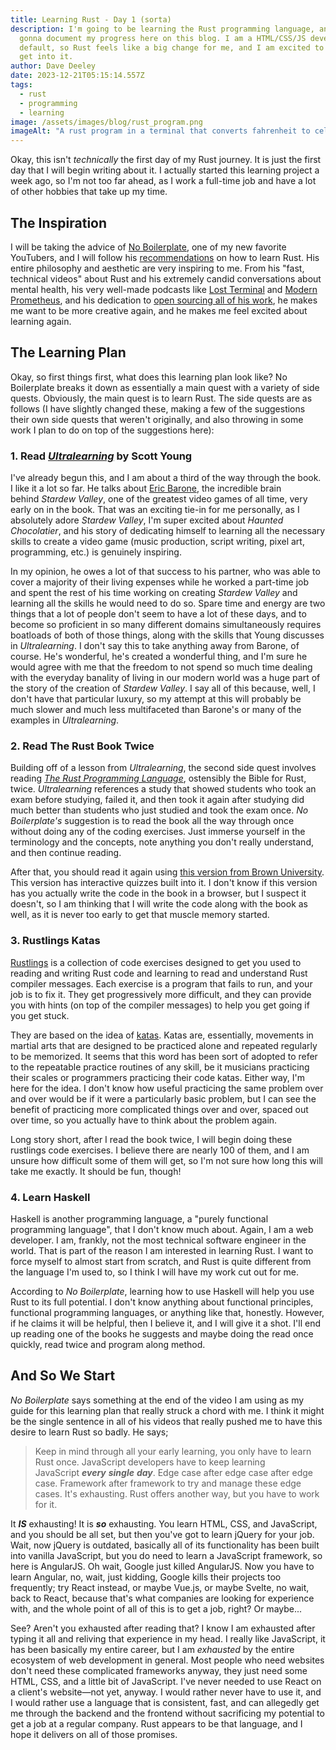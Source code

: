 ```yaml
---
title: Learning Rust - Day 1 (sorta)
description: I'm going to be learning the Rust programming language, and I am
  gonna document my progress here on this blog. I am a HTML/CSS/JS developer by
  default, so Rust feels like a big change for me, and I am excited to really
  get into it.
author: Dave Deeley
date: 2023-12-21T05:15:14.557Z
tags:
  - rust
  - programming
  - learning
image: /assets/images/blog/rust_program.png
imageAlt: "A rust program in a terminal that converts fahrenheit to celsius. "
---
```

Okay, this isn't _technically_ the first day of my Rust journey. It is just the first day that I will begin writing about it. I actually started this learning project a week ago, so I'm not too far ahead, as I work a full-time job and have a lot of other hobbies that take up my time.

## The Inspiration

I will be taking the advice of [No Boilerplate](https://www.youtube.com/@NoBoilerplate), one of my new favorite YouTubers, and I will follow his [recommendations](https://www.youtube.com/watch?v=2hXNd6x9sZs&list=PLZaoyhMXgBzoM9bfb5pyUOT3zjnaDdSEP&index=18) on how to learn Rust. His entire philosophy and aesthetic are very inspiring to me. From his "fast, technical videos" about Rust and his extremely candid conversations about mental health, his very well-made podcasts like [Lost Terminal](https://www.youtube.com/watch?v=p3bDE9kszMc&list=PL95NP4bDITAln7fq-cCqzOFE15UvVthuL&index=1&t=5s) and [Modern Prometheus](https://www.youtube.com/watch?v=_SDnUVHAC44&list=PL95NP4bDITAlpJn8cKpIOEeMPbEudc1OD&index=1), and his dedication to [open sourcing all of his work](app://obsidian.md/%5Bhttps://github.com/0atman/noboilerplate%5D), he makes me want to be more creative again, and he makes me feel excited about learning again.

## The Learning Plan

Okay, so first things first, what does this learning plan look like? No Boilerplate breaks it down as essentially a main quest with a variety of side quests. Obviously, the main quest is to learn Rust. The side quests are as follows (I have slightly changed these, making a few of the suggestions their own side quests that weren't originally, and also throwing in some work I plan to do on top of the suggestions here):

### 1. Read [_Ultralearning_](https://www.scotthyoung.com/blog/ultralearning/) by Scott Young

I've already begun this, and I am about a third of the way through the book. I like it a lot so far. He talks about [Eric Barone](https://www.stardewvalley.net/author/concernedape/), the incredible brain behind _Stardew Valley_, one of the greatest video games of all time, very early on in the book. That was an exciting tie-in for me personally, as I absolutely adore _Stardew Valley_, I'm super excited about _Haunted Chocolatier_, and his story of dedicating himself to learning all the necessary skills to create a video game (music production, script writing, pixel art, programming, etc.) is genuinely inspiring.

In my opinion, he owes a lot of that success to his partner, who was able to cover a majority of their living expenses while he worked a part-time job and spent the rest of his time working on creating _Stardew Valley_ and learning all the skills he would need to do so. Spare time and energy are two things that a lot of people don't seem to have a lot of these days, and to become so proficient in so many different domains simultaneously requires boatloads of both of those things, along with the skills that Young discusses in _Ultralearning_. I don't say this to take anything away from Barone, of course. He's wonderful, he's created a wonderful thing, and I'm sure he would agree with me that the freedom to not spend so much time dealing with the everyday banality of living in our modern world was a huge part of the story of the creation of _Stardew Valley_. I say all of this because, well, I don't have that particular luxury, so my attempt at this will probably be much slower and much less multifaceted than Barone's or many of the examples in _Ultralearning_.

### 2. Read The Rust Book Twice

Building off of a lesson from _Ultralearning_, the second side quest involves reading [_The Rust Programming Language_](https://doc.rust-lang.org/stable/book/), ostensibly the Bible for Rust, twice. _Ultralearning_ references a study that showed students who took an exam before studying, failed it, and then took it again after studying did much better than students who just studied and took the exam once. _No Boilerplate's_ suggestion is to read the book all the way through once without doing any of the coding exercises. Just immerse yourself in the terminology and the concepts, note anything you don't really understand, and then continue reading.

After that, you should read it again using [this version from Brown University](https://rust-book.cs.brown.edu/). This version has interactive quizzes built into it. I don't know if this version has you actually write the code in the book in a browser, but I suspect it doesn't, so I am thinking that I will write the code along with the book as well, as it is never too early to get that muscle memory started.

### 3. Rustlings Katas

[Rustlings](https://github.com/rust-lang/rustlings) is a collection of code exercises designed to get you used to reading and writing Rust code and learning to read and understand Rust compiler messages. Each exercise is a program that fails to run, and your job is to fix it. They get progressively more difficult, and they can provide you with hints (on top of the compiler messages) to help you get going if you get stuck.

They are based on the idea of [katas](https://en.wikipedia.org/wiki/Kata). Katas are, essentially, movements in martial arts that are designed to be practiced alone and repeated regularly to be memorized. It seems that this word has been sort of adopted to refer to the repeatable practice routines of any skill, be it musicians practicing their scales or programmers practicing their code katas. Either way, I'm here for the idea. I don't know how useful practicing the same problem over and over would be if it were a particularly basic problem, but I can see the benefit of practicing more complicated things over and over, spaced out over time, so you actually have to think about the problem again.

Long story short, after I read the book twice, I will begin doing these rustlings code exercises. I believe there are nearly 100 of them, and I am unsure how difficult some of them will get, so I'm not sure how long this will take me exactly. It should be fun, though!

### 4. Learn Haskell

Haskell is another programming language, a "purely functional programming language", that I don't know much about. Again, I am a web developer. I am, frankly, not the most technical software engineer in the world. That is part of the reason I am interested in learning Rust. I want to force myself to almost start from scratch, and Rust is quite different from the language I'm used to, so I think I will have my work cut out for me.

According to _No Boilerplate_, learning how to use Haskell will help you use Rust to its full potential. I don't know anything about functional principles, functional programming languages, or anything like that, honestly. However, if he claims it will be helpful, then I believe it, and I will give it a shot. I'll end up reading one of the books he suggests and maybe doing the read once quickly, read twice and program along method.

## And So We Start

_No Boilerplate_ says something at the end of the video I am using as my guide for this learning plan that really struck a chord with me. I think it might be the single sentence in all of his videos that really pushed me to have this desire to learn Rust so badly. He says;

> Keep in mind through all your early learning, you only have to learn Rust once. JavaScript developers have to keep learning JavaScript **_every_** **_single_** **_day_**. Edge case after edge case after edge case. Framework after framework to try and manage these edge cases. It's exhausting. Rust offers another way, but you have to work for it.

It **_IS_** exhausting! It is **_so_** exhausting. You learn HTML, CSS, and JavaScript, and you should be all set, but then you've got to learn jQuery for your job. Wait, now jQuery is outdated, basically all of its functionality has been built into vanilla JavaScript, but you do need to learn a JavaScript framework, so here is AngularJS. Oh wait, Google just killed AngularJS. Now you have to learn Angular, no, wait, just kidding, Google kills their projects too frequently; try React instead, or maybe Vue.js, or maybe Svelte, no wait, back to React, because that's what companies are looking for experience with, and the whole point of all of this is to get a job, right? Or maybe...

See? Aren't you exhausted after reading that? I know I am exhausted after typing it all and reliving that experience in my head. I really like JavaScript, it has been basically my entire career, but I am _exhausted_ by the entire ecosystem of web development in general. Most people who need websites don't need these complicated frameworks anyway, they just need some HTML, CSS, and a little bit of JavaScript. I've never needed to use React on a client's website—not yet, anyway. I would rather never have to use it, and I would rather use a language that is consistent, fast, and can allegedly get me through the backend and the frontend without sacrificing my potential to get a job at a regular company. Rust appears to be that language, and I hope it delivers on all of those promises.